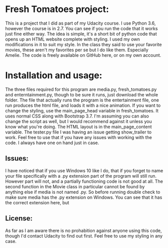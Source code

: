 # Fresh Tomatoes project:

This is a project that I did as part of my Udacity course. I use Python 3.6, however the course is in 2.7. You can see if you run the code that it works just fine either way.  The idea is simple, it's a short bit of python code that opens up an HTML website complete with styling. I used my own modifications in it to suit my style. In the class they said to use your favorite movies, these aren't my favorites per se but I do like them. Especially Amelie. The code is freely available on GitHub here, or on my own account. 

# Installation and usage:
The three files required for this program are media.py, fresh_tomatoes.py and enterntainment.py, though to be sure it runs, just download the whole folder.  The file that actually runs the program is the entertainment file, one run produces the html file, and loads it with a nice animation. If you want to change the styling, use the main_page_head variable in fresh_tomatoes. It uses normal CSS along with Bootstrap 3.7. I'm assuming you can also change the script as well, but I would recommend against it unless you know what you're doing. The HTML layout is in the main_page_content variable. The tester.py file I was having an issue getting show_trailer to work. Feel free to use that if you have any issues with working with the code. I always have one on hand just in case. 

## Issues: 
I have noticed that if you use Windows 10 like I do, that if you forget to name your file specifically with a .py extension part of the program will still run. However part will not, and a partially functioning code is not good at all.  The second function in the Movie class in particular cannot be found by anything else if media is not named .py. So before running double check to make sure media has the .py extension on Windows. You can see that it has the correct extension here, but 

## License:
As far as I am aware there is no prohabition against anyone using this code, though I'd contact Udacity to find out first. Feel free to use my styling in any case. 